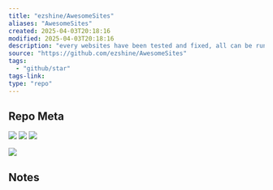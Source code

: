 ```yaml
---
title: "ezshine/AwesomeSites"
aliases: "AwesomeSites"
created: 2025-04-03T20:18:16
modified: 2025-04-03T20:18:16
description: "every websites have been tested and fixed, all can be running in localhost. After clone the repository enter the website's folder, simply start a local HTTP server such as live-server to run the website offline."
source: "https://github.com/ezshine/AwesomeSites"
tags:
  - "github/star"
tags-link:
type: "repo"
---
```

## Repo Meta

![](https://img.shields.io/github/stars/ezshine/AwesomeSites?style=for-the-badge&label=stars) ![](https://img.shields.io/github/repo-size/ezshine/AwesomeSites?style=for-the-badge&label=size) ![](https://img.shields.io/github/created-at/ezshine/AwesomeSites?style=for-the-badge&label=since)

[![](https://github-readme-stats.vercel.app/api/pin/?username=ezshine&repo=AwesomeSites&bg_color=00000000)](https://github.com/ezshine/AwesomeSites)

## Notes

